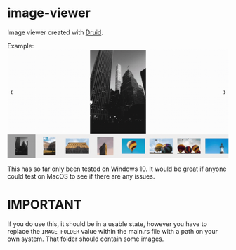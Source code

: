 # image-viewer
Image viewer created with [Druid](https://github.com/linebender/druid).

Example:
![Example of app](image-viewer-example.gif)

This has so far only been tested on Windows 10. It would be great if anyone could test
on MacOS to see if there are any issues. 

# IMPORTANT

If you do use this, it should be in a usable state, however you have to replace the 
`IMAGE_FOLDER` value within the main.rs file with a path on your own system. That folder should contain
some images. 